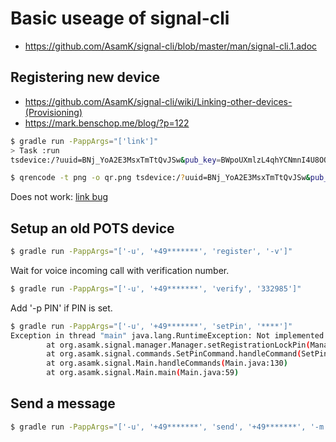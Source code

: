 # Basic useage of signal-cli

* https://github.com/AsamK/signal-cli/blob/master/man/signal-cli.1.adoc

## Registering new device

* https://github.com/AsamK/signal-cli/wiki/Linking-other-devices-(Provisioning)
* https://mark.benschop.me/blog/?p=122

```bash
$ gradle run -PappArgs="['link']"
> Task :run
tsdevice:/?uuid=BNj_YoA2E3MsxTmTtQvJSw&pub_key=BWpoUXmlzL4qhYCNmnI4U8OQ9Qmlj3aLN1kAc11NOjYi

$ qrencode -t png -o qr.png tsdevice:/?uuid=BNj_YoA2E3MsxTmTtQvJSw&pub_key=BWpoUXmlzL4qhYCNmnI4U8OQ9Qmlj3aLN1kAc11NOjYi
```

Does not work: [link bug](https://github.com/AsamK/signal-cli/issues/277)

## Setup an old POTS device

```bash
$ gradle run -PappArgs="['-u', '+49*******', 'register', '-v']"
```

Wait for voice incoming call with verification number.

```bash
$ gradle run -PappArgs="['-u', '+49*******', 'verify', '332985']"
```
Add '-p PIN' if PIN is set.

```bash
$ gradle run -PappArgs="['-u', '+49*******', 'setPin', '****']"
Exception in thread "main" java.lang.RuntimeException: Not implemented anymore, will be replaced with KBS
        at org.asamk.signal.manager.Manager.setRegistrationLockPin(Manager.java:412)
        at org.asamk.signal.commands.SetPinCommand.handleCommand(SetPinCommand.java:27)
        at org.asamk.signal.Main.handleCommands(Main.java:130)
        at org.asamk.signal.Main.main(Main.java:59)
```

## Send a message

```bash
$ gradle run -PappArgs="['-u', '+49*******', 'send', '+49*******', '-m', 'Hello world from signal-cli']"
```
